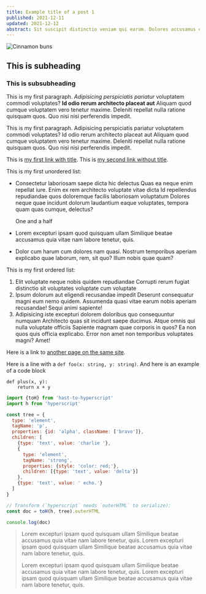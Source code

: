```yaml
---
title: Example title of a post 1
published: 2021-12-11
updated: 2021-12-12
abstract: Sit suscipit distinctio veniam qui earum. Dolores accusamus esse animi eaque voluptatibus officiis Sequi ipsa voluptas vel veritatis nam veritatis.
---
```


![Cinnamon buns](/images/blog/example-post-1/post-hero.jpg "Best buns")

## This is subheading
### This is subsubheading

This is my first paragraph. *Adipisicing perspiciatis pariatur* voluptatem
commodi voluptates? **Id odio rerum architecto placeat aut** Aliquam quod cumque
voluptatem vero tenetur maxime. Deleniti repellat nulla ratione quisquam quos.
Quo nisi nisi perferendis impedit.

This is my first paragraph. Adipisicing perspiciatis pariatur voluptatem
commodi voluptates? Id odio rerum architecto placeat aut Aliquam quod cumque
voluptatem vero tenetur maxime. Deleniti repellat nulla ratione quisquam quos.
Quo nisi nisi perferendis impedit.

This is [my first link with title](https://google.com/ "Google search").
This is [my second link without title](https://facebook.com/).

This is my first unordered list:
- Consectetur laboriosam saepe dicta hic delectus Quas ea neque enim repellat iure. Enim ex rem architecto voluptate vitae dicta Id repellendus repudiandae quos doloremque facilis laboriosam voluptatum Dolores neque quae incidunt dolorum laudantium eaque voluptates, tempora quam quas cumque, delectus?
  
  One and a half
- Lorem excepturi ipsam quod quisquam ullam Similique beatae accusamus quia vitae nam labore tenetur, quis.
- Dolor cum harum cum dolores nam quasi. Nostrum temporibus aperiam explicabo quae laborum, rem, sit quo? Illum nobis quae quam?

This is my first ordered list:
1. Elit voluptate neque nobis quidem repudiandae Corrupti rerum fugiat distinctio sit voluptates voluptate cum voluptate
2. Ipsum dolorum aut eligendi recusandae impedit Deserunt consequatur magni eum nemo quidem. Assumenda quasi vitae earum nobis aperiam recusandae! Sequi animi sapiente!
3. Adipisicing iste excepturi dolorem doloribus quo consequuntur numquam Architecto quas sit incidunt saepe ducimus. Atque omnis qui nulla voluptate officiis Sapiente magnam quae corporis in quos? Ea non quos quis officia explicabo. Error non amet non temporibus voluptates magni? Amet!

Here is a link to [another page on the same site](/blog/example-post-2 "Second post").

Here is a line with a `def foo(x: string, y: string)`. And here is an example of a code block

```
def plus(x, y):
    return x + y
```

```js
import {toH} from 'hast-to-hyperscript'
import h from 'hyperscript'

const tree = {
  type: 'element',
  tagName: 'p',
  properties: {id: 'alpha', className: ['bravo']},
  children: [
    {type: 'text', value: 'charlie '},
    {
      type: 'element',
      tagName: 'strong',
      properties: {style: 'color: red;'},
      children: [{type: 'text', value: 'delta'}]
    },
    {type: 'text', value: ' echo.'}
  ]
}

// Transform (`hyperscript` needs `outerHTML` to serialize):
const doc = toH(h, tree).outerHTML

console.log(doc)
```

> Lorem excepturi ipsam quod quisquam ullam Similique beatae accusamus quia vitae nam labore tenetur, quis. Lorem excepturi ipsam quod quisquam ullam Similique beatae accusamus quia vitae nam labore tenetur, quis.
>
> Lorem excepturi ipsam quod quisquam ullam Similique beatae accusamus quia vitae nam labore tenetur, quis. Lorem excepturi ipsam quod quisquam ullam Similique beatae accusamus quia vitae nam labore tenetur, quis.